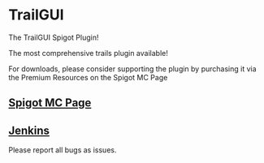 # TrailGUI 
The TrailGUI Spigot Plugin!

The most comprehensive trails plugin available! 

For downloads, please consider supporting the plugin by purchasing it via the Premium Resources on the Spigot MC Page

## [Spigot MC Page](hhttps://www.spigotmc.org/resources/trailgui.1091/)

## [Jenkins](http://ci.md-5.net/job/TrailGUI/)

Please report all bugs as issues.

